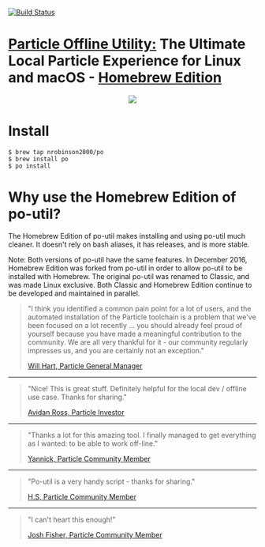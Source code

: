 [![Build Status](https://travis-ci.org/nrobinson2000/homebrew-po.svg?branch=master)](https://travis-ci.org/nrobinson2000/homebrew-po)

# [Particle Offline Utility:](https://github.com/nrobinson2000/po-util) The Ultimate Local Particle Experience for Linux and macOS - [Homebrew Edition](https://github.com/nrobinson2000/homebrew-po)

<p align="center">
<img src="https://cdn.rawgit.com/nrobinson2000/homebrew-po/master/logo.svg">
</p>

# Install

```
$ brew tap nrobinson2000/po
$ brew install po
$ po install
```

# Why use the Homebrew Edition of po-util?

The Homebrew Edition of po-util makes installing and using po-util much cleaner. It doesn't rely on bash aliases, it has releases, and is more stable.

Note: Both versions of po-util have the same features. In December 2016, Homebrew Edition was forked from po-util in order to allow po-util to be installed with Homebrew. The original po-util was renamed to Classic, and was made Linux exclusive. Both Classic and Homebrew Edition continue to be developed and maintained in parallel.

> "I think you identified a common pain point for a lot of users, and the automated installation of the Particle toolchain is a problem that we've been focused on a lot recently ... you should already feel proud of yourself because you have made a meaningful contribution to the community. We are all very thankful for it - our community regularly impresses us, and you are certainly not an exception."
>
> [Will Hart, Particle General Manager](http://nrobinson2000.me/po-util-recognition.pdf)

* * *

> "Nice! This is great stuff. Definitely helpful for the local dev / offline use case. Thanks for sharing."
>
> [Avidan Ross, Particle Investor](http://community.particle.io/t/po-util-a-toolchain-installer-helper-for-linux-and-osx/21015/2?u=nrobinson2000)

* * *

> "Thanks a lot for this amazing tool. I finally managed to get everything as I wanted: to be able to work off-line."
>
> [Yannick, Particle Community Member](https://community.particle.io/t/po-util-a-toolchain-installer-helper-for-linux-and-osx/21015/34?u=nrobinson2000)

* * *

> "Po-util is a very handy script - thanks for sharing."
>
> [H.S, Particle Community Member](http://community.particle.io/t/po-util-a-toolchain-installer-helper-for-linux-and-osx/21015/15?u=nrobinson2000)

* * *

> "I can't heart this enough!"
>
> [Josh Fisher, Particle Community Member](http://community.particle.io/t/po-util-a-toolchain-installer-helper-for-linux-and-osx/21015/27?u=nrobinson2000)
